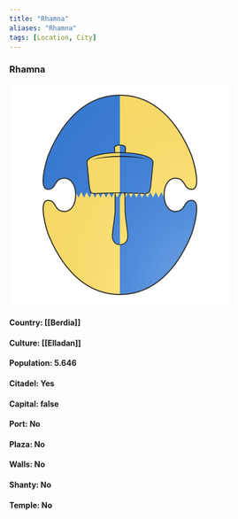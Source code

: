 ```yaml
---
title: "Rhamna"
aliases: "Rhamna"
tags: [Location, City]
---
```

### Rhamna
![](attachment/ca5f12a6ae8473acdc8638816da9044a.svg)

#### Country: [[Berdia]]

#### Culture: [[Elladan]]

#### Population: 5.646

#### Citadel: Yes

#### Capital: false

#### Port: No

#### Plaza: No

#### Walls: No

#### Shanty: No

#### Temple: No

